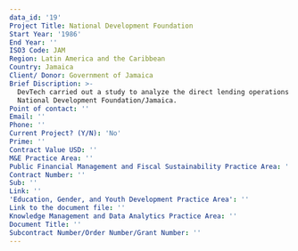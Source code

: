 ```yaml
---
data_id: '19'
Project Title: National Development Foundation
Start Year: '1986'
End Year: ''
ISO3 Code: JAM
Region: Latin America and the Caribbean
Country: Jamaica
Client/ Donor: Government of Jamaica
Brief Discription: >-
  DevTech carried out a study to analyze the direct lending operations of the
  National Development Foundation/Jamaica.
Point of contact: ''
Email: ''
Phone: ''
Current Project? (Y/N): 'No'
Prime: ''
Contract Value USD: ''
M&E Practice Area: ''
Public Financial Management and Fiscal Sustainability Practice Area: ''
Contract Number: ''
Sub: ''
Link: ''
'Education, Gender, and Youth Development Practice Area': ''
Link to the document file: ''
Knowledge Management and Data Analytics Practice Area: ''
Document Title: ''
Subcontract Number/Order Number/Grant Number: ''
---
```


